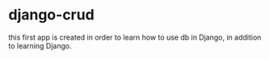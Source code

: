 # django-crud
this first app is created in order to learn how to use db in Django, in addition to learning Django.
